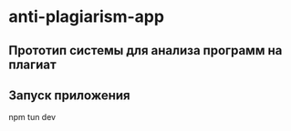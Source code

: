 # anti-plagiarism-app
Прототип системы для анализа программ на плагиат
---
Запуск приложения
---
npm tun dev